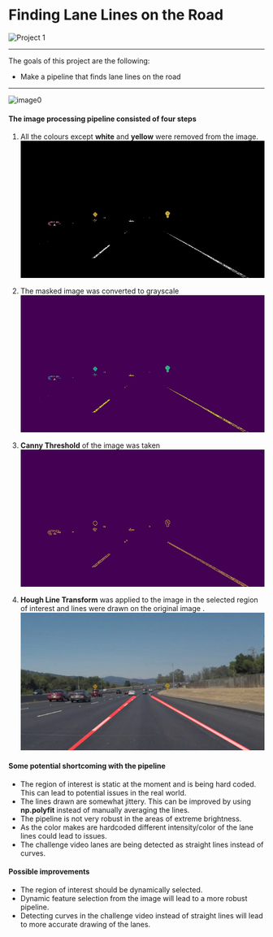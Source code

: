 # **Finding Lane Lines on the Road**

![Project 1](https://img.shields.io/badge/Computer%20Vision%20Fundamentals-Finished-green.svg?longCache=true&style=for-the-badge)

---

The goals  of this project are the following:

* Make a pipeline that finds lane lines on the road

---
[//]: # (Image References)

[image0]: ./test_images/solidWhiteCurve.jpg
[image1]: ./examples/white_yellow_image.jpg 
[image2]: ./examples/gray_image.jpg 
[image3]: ./examples/edges.jpg
[image4]: ./examples/final_image.jpg

![image0]

#### The image processing pipeline consisted of four steps
1. All the colours except **white** and **yellow** were removed from the image. 
![image1]

2. The masked image was converted to grayscale
![image2]

3. **Canny Threshold** of the image was taken
![image3]

4. **Hough Line Transform** was applied to the image in the selected region of interest and lines were drawn on the  original image .
![image4]

#### Some potential shortcoming with the pipeline
- The region of interest is static at the moment and is being hard coded. This can lead to potential issues in the real world.
- The lines drawn are somewhat jittery. This can be improved by using **np.polyfit** instead of manually averaging the lines. 
- The pipeline is not very robust in the areas of extreme brightness. 
- As the color makes are hardcoded different intensity/color of the lane lines could lead to issues.
- The challenge video lanes are being detected as straight lines instead of curves.

#### Possible improvements
- The region of interest should be dynamically selected. 
- Dynamic feature selection from the image will lead to a more robust pipeline.
- Detecting curves in the challenge video instead of straight lines will lead to more accurate drawing of the lanes. 
